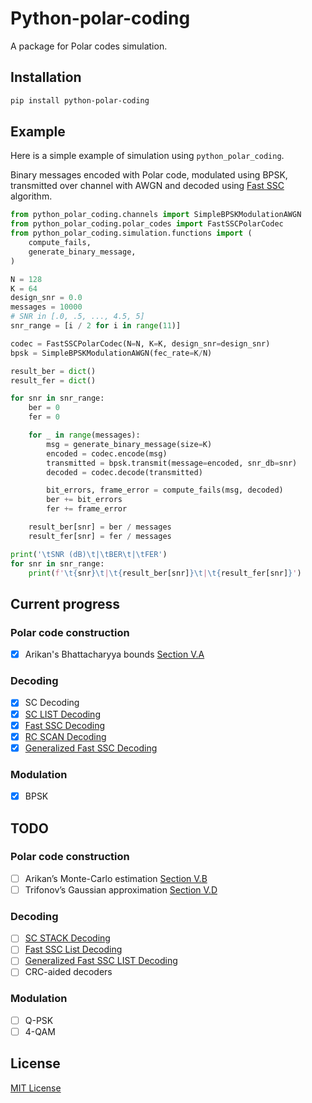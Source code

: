 # Python-polar-coding

A package for Polar codes simulation.

## Installation

```bash
pip install python-polar-coding
```

## Example

Here is a simple example of simulation using `python_polar_coding`.

Binary messages encoded with Polar code, modulated using BPSK, transmitted over
channel with AWGN and decoded using [Fast SSC](https://arxiv.org/abs/1307.7154) algorithm.

```python
from python_polar_coding.channels import SimpleBPSKModulationAWGN
from python_polar_coding.polar_codes import FastSSCPolarCodec
from python_polar_coding.simulation.functions import (
    compute_fails,
    generate_binary_message,
)

N = 128
K = 64
design_snr = 0.0
messages = 10000
# SNR in [.0, .5, ..., 4.5, 5]
snr_range = [i / 2 for i in range(11)]

codec = FastSSCPolarCodec(N=N, K=K, design_snr=design_snr)
bpsk = SimpleBPSKModulationAWGN(fec_rate=K/N)

result_ber = dict()
result_fer = dict()

for snr in snr_range:
    ber = 0
    fer = 0

    for _ in range(messages):
        msg = generate_binary_message(size=K)
        encoded = codec.encode(msg)
        transmitted = bpsk.transmit(message=encoded, snr_db=snr)
        decoded = codec.decode(transmitted)

        bit_errors, frame_error = compute_fails(msg, decoded)
        ber += bit_errors
        fer += frame_error

    result_ber[snr] = ber / messages
    result_fer[snr] = fer / messages

print('\tSNR (dB)\t|\tBER\t|\tFER')
for snr in snr_range:
    print(f'\t{snr}\t|\t{result_ber[snr]}\t|\t{result_fer[snr]}')
```

## Current progress

### Polar code construction

- [x] Arikan's Bhattacharyya bounds [Section V.A](https://arxiv.org/pdf/1501.02473.pdf)

### Decoding
- [x] SC Decoding
- [x] [SC LIST Decoding](https://arxiv.org/abs/1206.0050)
- [x] [Fast SSC Decoding](https://arxiv.org/abs/1307.7154)
- [x] [RC SCAN Decoding]()
- [x] [Generalized Fast SSC Decoding](https://arxiv.org/pdf/1804.09508.pdf)

### Modulation

- [x] BPSK

## TODO

### Polar code construction

- [ ] Arikan’s Monte-Carlo estimation [Section V.B](https://arxiv.org/pdf/1501.02473.pdf)
- [ ] Trifonov’s Gaussian approximation [Section V.D](https://arxiv.org/pdf/1501.02473.pdf)

### Decoding
- [ ] [SC STACK Decoding](https://ieeexplore.ieee.org/document/6215306)
- [ ] [Fast SSC List Decoding](https://arxiv.org/pdf/1703.08208.pdf)
- [ ] [Generalized Fast SSC LIST Decoding](https://arxiv.org/pdf/1804.09508.pdf)
- [ ] CRC-aided decoders

### Modulation

- [ ] Q-PSK
- [ ] 4-QAM

## License

[MIT License](LICENSE.txt)
